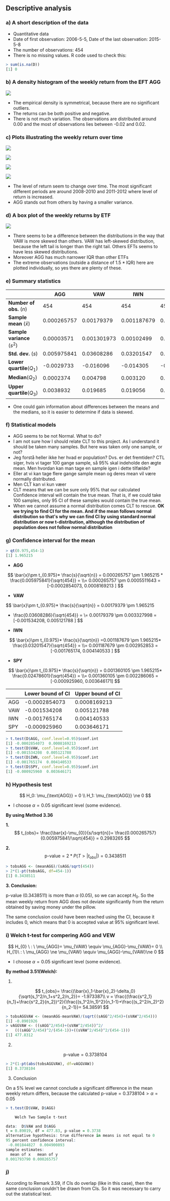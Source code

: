 

## Descriptive analysis

### a) A short description of the data

- Quantitative data
- Date of first observation: 2006-5-5, Date of the last observation: 2015-5-8
- The number of observations: 454
- There is no missing values. R code used to check this:

```R
> sum(is.na(D))
[1] 0
```



### b) A density histogram of the weekly return from the EFT AGG

<!--But why density? Is it not more clear with frequency?-->

![](images/histogram_agg.png)

- The empirical density is symmetrical, because there are no significant outliers. 
- The returns can be both positive and negative.
- There is not much variation. The observations are distributed around 0.00 and the most of observations lies between -0.02 and 0.02. 

<!-- Skal det begrundes mere? -->



### c) Plots illustrating the weekly return over time

![](images/returns_AGG.png)

![](images/returns_VAW.png)

![](images/return_IWN.png)

![](images/returns_SPY.png)

- The level of return seem to change over time. The most significant different periods are around 2008-2010 and 2011-2012 where level of return is increased. 
-  AGG stands out from others by having a smaller variance. 



### d) A box plot of the weekly returns by ETF

![](images/returns_box.png)

- There seems to be a difference between the distributions in the way that VAW is more skewed than others.  VAW has left-skewed distribution, because the left tail is longer than the right tail. Others EFTs seems to have less skewed distributions.
- Moreover AGG has much narrower IQR  than other ETFs
- The extreme observations (outside a distance of $1.5*\text{IQR}$) here are plotted individually, so yes there are plenty of these. 

<!--  and the mean lies to the left of the median. VAW. Mean is 0.001794 and median 0.004798. So that the mean lies to the left of the median. That means that is left-skewed distribution. -->



### e) Summary statistics

|                             | AGG         | VAW         | IWN         | SPY          |
| --------------------------- | ----------- | ----------- | ----------- | ------------ |
| **Number of obs.** ($n$)    | 454         | 454         | 454         | 454          |
| **Sample mean** ($\bar{x}$) | 0.000265757 | 0.00179379  | 0.001187679 | 0.001360105  |
| **Sample variance** ($s^2$) | 0.00003571  | 0.001301973 | 0.00102499  | 0.0006143463 |
| **Std. dev.** ($s$)         | 0.005975841 | 0.03608286  | 0.03201547  | 0.02478601   |
| **Lower quartile**($Q_1$)   | -0.0029733  | -0.016096   | -0.014305   | -0.011325    |
| **Median**($Q_2$)           | 0.0002374   | 0.004798    | 0.003120    | 0.004216     |
| **Upper quartile**($Q_3$)   | 0.0038932   | 0.019685    | 0.019056    | 0.014498     |

- One could gain information about differences between the means and  the medians, so it is easier to determine if data is skewed. 

### f) Statistical models

- AGG seems to be not Normal. What to do? 
- I am not sure how I should relate CLT to this project. As I understand it should be taken  many samples. But here was taken only one sample, or not? 
- Jeg forstå heller ikke her hvad er population? Dvs. er det fremtiden? CTL siger, hvis vi tager 100 gange sample, så 95% skal indeholde den ægte mean. Men hvordan kan man tage en sample igen i dette tilfælde? 
- Eller at vi kan tage flere gange sample mean og deres mean vil være normally distributed. 
- Men CLT kan vi kun væer
- CLT means that we can be sure only 95% that our calculated Confidence interval will contain the true mean. That is, if we could take 100 samples, only 95 CI of these samples would contain the true mean.  
- When we cannot assume a normal distribution comes CLT to rescue. **OK we trying to find CI for the mean. And if the mean follows normal distribution so that's why we can find CI by using standard normal distribution or now t-distribution, although the distribution of population does not follow normal distribution**

### g) Confidence interval for the mean

```R
> qt(0.975,454-1)
[1] 1.965215
```



- **AGG**

$$
\bar{x}\pm t_{0.975}* \frac{s}{\sqrt{n}} = 0.000265757 \pm 1.965215 * \frac{0.005975841}{\sqrt{454}} = \\= 0.000265757 \pm 0.0005511643 = [-0.0002854073, 0.0008169213 ]
$$

- **VAW**

$$
\bar{x}\pm t_{0.975}* \frac{s}{\sqrt{n}} = 0.00179379 \pm 1.965215
* \frac{0.03608286}{\sqrt{454}} = \\=  0.00179379 \pm  0.003327998 = [-0.001534208,  0.005121788 ]
$$

- **IWN**

$$
\bar{x}\pm t_{0.975}* \frac{s}{\sqrt{n}} =0.001187679 \pm 1.965215* \frac{0.03201547}{\sqrt{454}} = \\= 0.001187679  \pm 0.002952853  = [-0.001765174,  0.004140533 ]
$$

- **SPY**

$$
\bar{x}\pm t_{0.975}* \frac{s}{\sqrt{n}} = 0.001360105 \pm 1.965215* \frac{0.02478601}{\sqrt{454}} = \\= 0.001360105  \pm 0.002286065  = [-0.000925960, 0.003646171]
$$



|      | Lower bound of CI | Upper bound of CI |
| ---- | ----------------- | ----------------- |
| AGG  | -0.0002854073     | 0.0008169213      |
| VAW  | -0.001534208      | 0.005121788       |
| IWN  | -0.001765174      | 0.004140533       |
| SPY  | -0.000925960      | 0.003646171       |



```R
> t.test(D$AGG, conf.level=0.95)$conf.int
[1] -0.0002854073  0.0008169213
> t.test(D$VAW, conf.level=0.95)$conf.int
[1] -0.001534208  0.005121788
> t.test(D$IWN, conf.level=0.95)$conf.int
[1] -0.001765174  0.004140533
> t.test(D$SPY, conf.level=0.95)$conf.int
[1] -0.000925960  0.003646171
```

### h) Hypothesis test



$$
H_0: \mu_{\text{AGG}} = 0 \\
H_1: \mu_{\text{AGG}} \ne 0
$$

- I choose $\alpha=0.05$ significant level (some evidence).


**By using Method 3.36**

**1.**  
$$
t_{obs}= \frac{\bar{x}-\mu_{0}}{s/\sqrt{n}}= \frac{0.000265757}{0.005975841/\sqrt{454}} = 0.2983265
$$

**2.** 
$$
\text{p-value}= 2*P(T>|t_{obs}|) = 0.3438511
$$

```r
> tobsAGG <- (meanAGG)/(sAGG/sqrt(454))
> 2*(1-pt(tobsAGG, df=454-1))
[1] 0.3438511
```

**3.  Conclusion:**

$\text{p-value}$ (0.3438511) is more than $\alpha$ (0.05), so we can accept $H_{0}$.  So the mean weekly return from AGG does not deviate significantly from the return obtained by saving money under the pillow.

 The same conclusion could have been reached using the CI, because it includes 0, which means that 0 is accepted value at 95% significant level. 



### i) Welch t-test for compering AGG and VEW 


$$
H_{0} \ : \ \mu_{AGG}= \mu_{VAW} \equiv \mu_{AGG}-\mu_{VAW}= 0 \\
H_{1}\ : \ \mu_{AGG} \ne \mu_{VAW} \equiv \mu_{AGG}-\mu_{VAW}\ne 0
$$

- I choose $\alpha=0.05$ significant level (some evidence).


**By method 3.51(Welch):**



1. 

$$
t_{obs}= \frac{(\bar{x}_1-\bar{x}_2)-\delta_0}{\sqrt{s_1^2/n_1+s^2_2/n_2}}= -1.973387\\
v = \frac{(\frac{s^2_1}{n_1}+\frac{s^2_2}{n_2})^2}{\frac{(s_1^2/n_1)^2}{n_1-1}+\frac{(s_2^2/n_2)^2}{n_2-1}}= 54.38591
$$



```r
> tobsAGGVAW <- (meanAGG-meanVAW)/(sqrt((sAGG^2/454)+(sVAW^2/454)))
[1] -0.8901926
> vAGGVAW <- ((sAGG^2/454)+(sVAW^2/454))^2/
+   (((sAGG^2/454)^2/(454-1))+((sVAW^2/454)^2/(454-1)))
[1] 477.8312


```



2. 

$$
\text{p-value} = 0.3738104
$$

```R
> 2*(1-pt(abs(tobsAGGVAW), df=vAGGVAW))
[1] 0.3738104
```

3. Conclusion

On a 5% level we cannot conclude a significant difference in the mean weekly return differs, because the calculated $\text{p-value}=0.3738104 > \alpha=0.05$  



```R
> t.test(D$VAW, D$AGG)

	Welch Two Sample t-test

data:  D$VAW and D$AGG
t = 0.89019, df = 477.83, p-value = 0.3738
alternative hypothesis: true difference in means is not equal to 0
95 percent confidence interval:
 -0.001844827  0.004900893
sample estimates:
  mean of x   mean of y 
0.001793790 0.000265757 
```





### j) 

According to Remark 3.59, if CIs do overlap (like in this case), then the same conclusion couldn't be drawn from CIs. So it was necessary to carry out the statistical test.   